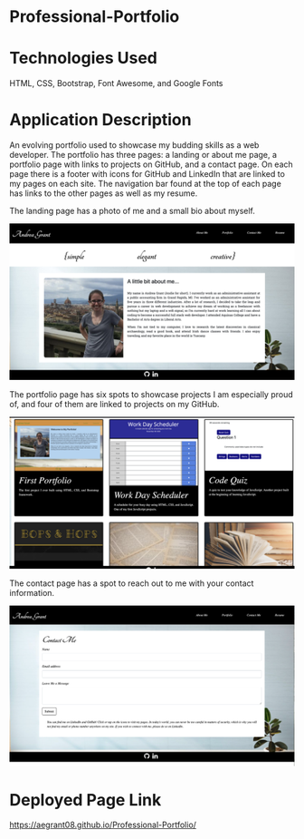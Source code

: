 # Professional-Portfolio

# Technologies Used

HTML, CSS, Bootstrap, Font Awesome, and Google Fonts

# Application Description

An evolving portfolio used to showcase my budding skills as a web developer. The portfolio has three pages: a landing or about me page, a portfolio page with links to projects on GitHub, and a contact page. On each page there is a footer with icons for GitHub and LinkedIn that are linked to my pages on each site. The navigation bar found at the top of each page has links to the other pages as well as my resume.

The landing page has a photo of me and a small bio about myself.

![Landing Page](assets/screen-shots/1-Landing-Page.png?raw=true)

The portfolio page has six spots to showcase projects I am especially proud of, and four of them are linked to projects on my GitHub.

![Portfolio Page](assets/screen-shots/2-Portfolio-Page.png?raw=true)

The contact page has a spot to reach out to me with your contact information.

![Contact Page](assets/screen-shots/3-Contact-Page.png?raw=true)

# Deployed Page Link

https://aegrant08.github.io/Professional-Portfolio/
